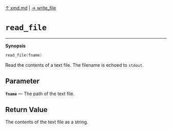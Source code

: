 [&#8593; xmd.md](xmd.md) | [&#8594; write_file](xmd--write_file.md)
# `read_file`
***

**Synopsis**

```cpp
read_file(fname)
```

Read the contents of a text file.
The filename is echoed to `stdout`.

## Parameter
**`fname`** &#8213; The path of the text file.  
## Return Value

The contents of the text file as a string.



